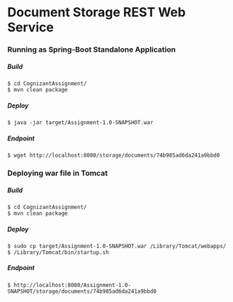 # Document Storage REST Web Service

### Running as Spring-Boot Standalone Application 
##### Build
```
$ cd CognizantAssignment/
$ mvn clean package
```
##### Deploy
```
$ java -jar target/Assignment-1.0-SNAPSHOT.war
```
##### Endpoint
```
$ wget http://localhost:8080/storage/documents/74b985ad6da241a9bbd0
```

### Deploying war file in Tomcat
##### Build
```
$ cd CognizantAssignment/
$ mvn clean package
```
##### Deploy
```
$ sudo cp target/Assignment-1.0-SNAPSHOT.war /Library/Tomcat/webapps/
$ /Library/Tomcat/bin/startup.sh
```
##### Endpoint
```
$ http://localhost:8080/Assignment-1.0-SNAPSHOT/storage/documents/74b985ad6da241a9bbd0
```
